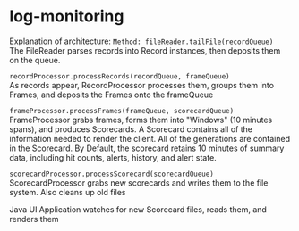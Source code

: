 # log-monitoring
Explanation of architecture:
`Method: fileReader.tailFile(recordQueue)`  
The FileReader parses records into Record instances, then deposits them on the queue.

`recordProcessor.processRecords(recordQueue, frameQueue)`  
As records appear, RecordProcessor processes them, groups them into Frames, and deposits the Frames onto the frameQueue

`frameProcessor.processFrames(frameQueue, scorecardQueue)`  
FrameProcessor grabs frames, forms them into "Windows" (10 minutes spans), and produces Scorecards.
A Scorecard contains all of the information needed to render the client. All of the generations are contained in the 
Scorecard. By Default, the scorecard retains 10 minutes of summary data, including hit counts, alerts, history, 
and alert state.


`scorecardProcessor.processScorecard(scorecardQueue)`  
ScorecardProcessor grabs new scorecards and writes them to the file system. Also cleans up old files

Java UI Application watches for new Scorecard files, reads them, and renders them
